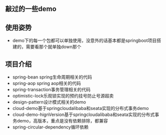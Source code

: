 ## 敲过的一些demo

## 使用姿势
* demo下的每一个包都可以单独使用，没意外的话基本都是springboot项目搭建的，需要看那个就单独down那个

## 项目介绍
* spring-bean spring生命周期相关的代码
* spring-aop spring aop相关的代码
* spring-transaction事务管理相关的代码
* optimistic-lock乐观锁实现的预约挂号防止号源超卖
* design-pattern设计模式相关的demo
* cloud-demo基于springcloudalibaba和seata实现的分布式事务demo
* cloud-demo-hignVersion基于springcloudalibaba和seata实现的分布式事务demo，高版本，重点是没有依赖排除，都兼容
* spring-circular-dependency循环依赖

